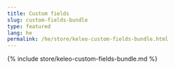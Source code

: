 ```yaml
---
title: Custom fields
slug: custom-fields-bundle
type: featured
lang: he
permalink: /he/store/keleo-custom-fields-bundle.html
---
```


{% include store/keleo-custom-fields-bundle.md %}
